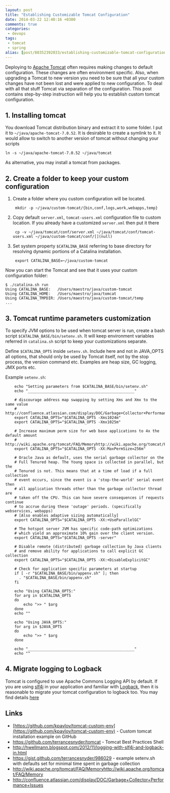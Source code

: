 ```yaml
---
layout: post
title: "Establishing Customizable Tomcat Configuration"
date: 2014-03-22 12:40:16 +0300
comments: true
categories:
 - devops
tags:
 - tomcat
 - spring
alias: [post/80352392033/establishing-customizable-tomcat-configuration]
---
```


Deploying to [Apache Tomcat](http://tomcat.apache.org) often requires making changes to default configuration. 
These changes are often environment specific.
Also, when upgrading a Tomcat to new version you need to be sure that all your custom changes have not been lost and were applied to new configuration.
To deal with all that stuff Tomcat via separation of the configuration.
This post contains step-by-step instruction will help you to establish custom tomcat configuration.
<!--more-->
## 1. Installing tomcat
You download Tomcat distribution binary and extract it to some folder.
I put it to `~/java/apache-tomcat-7.0.52`.
It is desirable to create a symlink to it. It would allow to switch to another version of tomcat without changing your scripts
    
    ln -s ~/java/apache-tomcat-7.0.52 ~/java/tomcat
    
As alternative, you may install a tomcat from packages.

## 2. Create a folder to keep your custom configuration

1. Create a folder where you custom configuration will be located.
         
        mkdir -p ~/java/custom-tomcat/{bin,conf,logs,work,webapps,temp}
         
2. Copy default `server.xml`, `tomcat-users.xml` configuration file to custom location. If you already have a customized `server.xml` then put it there
    
	    cp -v ~/java/tomcat/conf/server.xml ~/java/tomcat/conf/tomcat-users.xml ~/java/custom-tomcat/conf/[](null)

3. Set system property `$CATALINA_BASE` referring to base directory for resolving dynamic portions of a Catalina installation. 
   
        export CATALINA_BASE=~/java/custom-tomcat

Now you can start the Tomcat and see that it uses your custom configuration folder:

    $ ./catalina.sh run
    Using CATALINA_BASE:   /Users/maestro/java/custom-tomcat 
    Using CATALINA_HOME:   /Users/maestro/java/tomcat
    Using CATALINA_TMPDIR: /Users/maestro/java/custom-tomcat/temp
    ...
 
## 3. Tomcat runtime parameters customization
 
To specify JVM options to be used when tomcat server is run, create a bash script `$CATALINA_BASE/bin/setenv.sh`. It will keep environment variables referred in `catalina.sh` script to keep your customizations separate.

Define `$CATALINA_OPTS` inside `setenv.sh`.  Include here and not in JAVA_OPTS all options, that should only be used by Tomcat itself, not by the stop process, the version command etc. Examples are heap size, GC logging, JMX ports etc.

Example `setenv.sh`:

        echo "Setting parameters from $CATALINA_BASE/bin/setenv.sh"
        echo "_______________________________________________"
        
        # discourage address map swapping by setting Xms and Xmx to the same value
        # http://confluence.atlassian.com/display/DOC/Garbage+Collector+Performance+Issues
        export CATALINA_OPTS="$CATALINA_OPTS -Xms1024m"
        export CATALINA_OPTS="$CATALINA_OPTS -Xmx1025m"
        
        # Increase maximum perm size for web base applications to 4x the default amount
        # http://wiki.apache.org/tomcat/FAQ/Memoryhttp://wiki.apache.org/tomcat/FAQ/Memory
        export CATALINA_OPTS="$CATALINA_OPTS -XX:MaxPermSize=256m"
        
        # Oracle Java as default, uses the serial garbage collector on the
        # Full Tenured heap. The Young space is collected in parallel, but the
        # Tenured is not. This means that at a time of load if a full collection
        # event occurs, since the event is a 'stop-the-world' serial event then
        # all application threads other than the garbage collector thread are
        # taken off the CPU. This can have severe consequences if requests continue
        # to accrue during these 'outage' periods. (specifically webservices, webapps)
        # [Also enables adaptive sizing automatically]
        export CATALINA_OPTS="$CATALINA_OPTS -XX:+UseParallelGC"
        
        # The hotspot server JVM has specific code-path optimizations
        # which yield an approximate 10% gain over the client version.
        export CATALINA_OPTS="$CATALINA_OPTS -server"
        
        # Disable remote (distributed) garbage collection by Java clients
        # and remove ability for applications to call explicit GC collection
        export CATALINA_OPTS="$CATALINA_OPTS -XX:+DisableExplicitGC"
        
        # Check for application specific parameters at startup
        if [ -r "$CATALINA_BASE/bin/appenv.sh" ]; then
          . "$CATALINA_BASE/bin/appenv.sh"
        fi
         
        echo "Using CATALINA_OPTS:"
        for arg in $CATALINA_OPTS
        do
            echo ">> " $arg
        done
        echo ""
         
        echo "Using JAVA_OPTS:"
        for arg in $JAVA_OPTS
        do
            echo ">> " $arg
        done
        
        echo "_______________________________________________"
        echo ""
 
## 4. Migrate logging to Logback

Tomcat is configured to use Apache Commons Logging API by default.
If you are using [slf4j][slf4j] in your application and familiar with [Logback][logback], then it is reasonable to migrate your tomcat configuration to logback too. You may find details [here](http://hwellmann.blogspot.com/2012/11/logging-with-slf4j-and-logback-in.html)

## Links

- [https://github.com/kpavlov/tomcat-custom-env](https://github.com/kpavlov/tomcat-custom-env) - Custom tomcat installation example on GitHub
- https://github.com/terrancesnyder/tomcat - Tomcat Best Practices Shell
- http://hwellmann.blogspot.com/2012/11/logging-with-slf4j-and-logback-in.html
- https://gist.github.com/terrancesnyder/986029 - example setenv.sh with defaults set for minimal time spent in garbage collection
- http://wiki.apache.org/tomcat/FAQ/Memoryhttp://wiki.apache.org/tomcat/FAQ/Memory
- http://confluence.atlassian.com/display/DOC/Garbage+Collector+Performance+Issues
 

[slf4j]: http://slf4j.org
[logback]: http://logback.qos.ch
